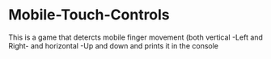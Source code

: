 # Mobile-Touch-Controls
 This is a game that detercts mobile finger movement (both vertical -Left and Right-  and horizontal -Up and down and prints it in the console
